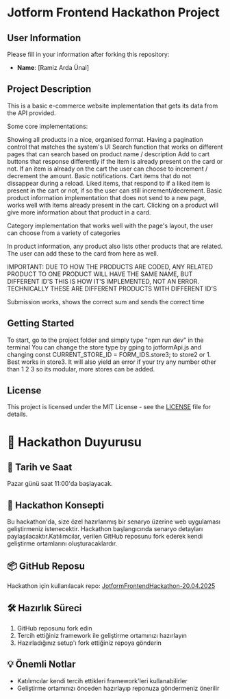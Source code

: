 # Jotform Frontend Hackathon Project

## User Information
Please fill in your information after forking this repository:

- **Name**: [Ramiz Arda Ünal]

## Project Description
This is a basic e-commerce website implementation that gets its data from the API provided.

Some core implementations:

Showing all products in a nice, organised format.
Having a pagination control that matches the system's UI
Search function that works on different pages that can search based on product name / description
Add to cart buttons that response differently if the item is already present on the card or not.
If an item is already on the cart the user can choose to increment / decrement the amount.
Basic notifications.
Cart items that do not dissappear during a reload.
Liked items, that respond to if a liked item is present in the cart or not, if so the user can still increment/decrement.
Basic product information implementation that does not send to a new page, works well with items already present in the cart.
Clicking on a product will give more information about that product in a card.

Category implementation that works well with the page's layout, the user can choose from a variety of categories

In product information, any product also lists other products that are related. The user can add these to the card from here as well.

IMPORTANT: DUE TO HOW THE PRODUCTS ARE CODED, ANY RELATED PRODUCT TO ONE PRODUCT WILL HAVE THE SAME NAME, BUT DIFFERENT ID'S
THIS IS HOW IT'S IMPLEMENTED, NOT AN ERROR. TECHNICALLY THESE ARE DIFFERENT PRODUCTS WITH DIFFERENT ID'S

Submission works, shows the correct sum and sends the correct time

## Getting Started
To start, go to the project folder and simply type "npm run dev" in the terminal
You can change the store type by gping to jotformApi.js and changing 
    const CURRENT_STORE_ID = FORM_IDS.store3;
to store2 or 1. Best works in store3. It will also yield an error if your try any number other than 1 2 3 so its modular, more stores can be added.


## License
This project is licensed under the MIT License - see the [LICENSE](LICENSE) file for details. 

# 🚀 Hackathon Duyurusu

## 📅 Tarih ve Saat
Pazar günü saat 11:00'da başlayacak.

## 🎯 Hackathon Konsepti
Bu hackathon'da, size özel hazırlanmış bir senaryo üzerine web uygulaması geliştirmeniz istenecektir. Hackathon başlangıcında senaryo detayları paylaşılacaktır.Katılımcılar, verilen GitHub reposunu fork ederek kendi geliştirme ortamlarını oluşturacaklardır.

## 📦 GitHub Reposu
Hackathon için kullanılacak repo: [JotformFrontendHackathon-20.04.2025](https://github.com/erayaydinJF/JotformFrontendHackathon-20.04.2025)

## 🛠️ Hazırlık Süreci
1. GitHub reposunu fork edin
2. Tercih ettiğiniz framework ile geliştirme ortamınızı hazırlayın
3. Hazırladığınız setup'ı fork ettiğiniz repoya gönderin

## 💡 Önemli Notlar
- Katılımcılar kendi tercih ettikleri framework'leri kullanabilirler
- Geliştirme ortamınızı önceden hazırlayıp reponuza göndermeniz önerilir
